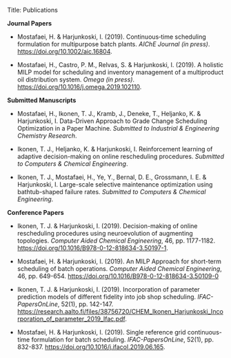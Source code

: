 Title: Publications

**Journal Papers**

- Mostafaei, H. & Harjunkoski, I. (2019). Continuous‐time scheduling formulation for multipurpose batch plants. *AIChE Journal (in press)*. <https://doi.org/10.1002/aic.16804>.

- Mostafaei, H., Castro, P. M., Relvas, S. & Harjunkoski, I. (2019). A holistic MILP model for scheduling and inventory management of a multiproduct oil distribution system. *Omega (in press)*. <https://doi.org/10.1016/j.omega.2019.102110>.

**Submitted Manuscripts**

- Mostafaei, H., Ikonen, T. J., Kramb, J., Deneke, T., Heljanko, K. & Harjunkoski, I. Data-Driven Approach to Grade Change Scheduling Optimization in a Paper Machine. *Submitted to Industrial & Engineering Chemistry Research*.

- Ikonen, T. J., Heljanko, K. & Harjunkoski, I. Reinforcement learning of adaptive decision-making on online
rescheduling procedures. *Submitted to Computers & Chemical Engineering*.

- Ikonen, T. J., Mostafaei, H., Ye, Y., Bernal, D. E., Grossmann, I. E. & Harjunkoski, I. Large-scale selective
maintenance optimization using bathtub-shaped failure rates. *Submitted to Computers & Chemical Engineering*.


**Conference Papers**

- Ikonen, T. J. & Harjunkoski, I. (2019). Decision-making of online rescheduling procedures using neuroevolution of augmenting topologies. *Computer Aided Chemical Engineering*, 46, pp. 1177-1182. <https://doi.org/10.1016/B978-0-12-818634-3.50197-1>.

- Mostafaei, H. & Harjunkoski, I. (2019). An MILP Approach for short-term scheduling of batch operations. *Computer Aided Chemical Engineering*, 46, pp. 649-654. <https://doi.org/10.1016/B978-0-12-818634-3.50109-0>

- Ikonen, T. J. & Harjunkoski, I. (2019). Incorporation of parameter prediction models of different fidelity into job shop scheduling. *IFAC-PapersOnLine*, 52(1), pp. 142-147. <https://research.aalto.fi/files/38756720/CHEM_Ikonen_Harjunkoski_Incorporation_of_parameter_2019_Ifac.pdf>.

- Mostafaei, H. & Harjunkoski, I. (2019). Single reference grid continuous-time formulation for batch scheduling. *IFAC-PapersOnLine*, 52(1), pp. 832-837. <https://doi.org/10.1016/j.ifacol.2019.06.165>.